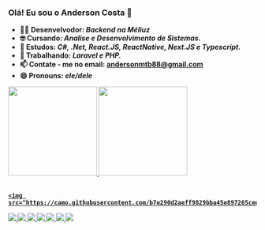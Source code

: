 ### Olá! Eu sou o Anderson Costa 👋
- 👨‍💻 <strong>Desenvelvodor:</strog> <b><i>Backend na Méliuz</i></b>
- 🤓 <strong> Cursando:</strong> <b><i>Analise e Desenvolvimento de Sistemas.</i></b>
- 🌱 <strong> Estudos:</strong> <b><i> C#, .Net, React.JS, ReactNative, Next.JS e Typescript.</i></b>
- 🌱 <strong> Trabalhando:</strong> <b><i> Laravel e PHP.</i></b>
- 📫 <strong>Contate - me no email:</strong> andersonmtb88@gmail.com
- 😄 <strong>Pronouns:</strong> <b><i>ele/dele</i></b>

<div>
    <a href=" https://github.com/andersoncostadev">
    <img height="180em" src="https://github-readme-stats.vercel.app/api?username=andersoncostadev&show_icons=true&theme=blue-green&include_all_commits-true&count_private-true"/>
    <img height="180em" src="https://github-readme-stats.vercel.app/api/top-langs/?username=andersoncostadev&layout=compact&langs_count=7&theme=blue-green"/>
   </div>

<div style="display: inline_block"><br>
    
    <img src="https://camo.githubusercontent.com/b7e290d2aeff9829bba45e897265ceebd34b25f6f7efba4b08e1b23cfe0815e7/68747470733a2f2f696d672e736869656c64732e696f2f62616467652f7068702d2532333737374242342e7376673f7374796c653d666f722d7468652d6261646765266c6f676f3d706870266c6f676f436f6c6f723d7768697465"/>
  <img src="https://camo.githubusercontent.com/b46e59b09c063a31380646688a68018381767a7a206547c93f896df4643671e9/68747470733a2f2f696d672e736869656c64732e696f2f62616467652f6d7973716c2d2532333030303030662e7376673f7374796c653d666f722d7468652d6261646765266c6f676f3d6d7973716c266c6f676f436f6c6f723d7768697465"/>
  <img src="https://img.shields.io/badge/JavaScript-F7DF1E?style=for-the-badge&logo=javascript&logoColor=black"/>
  <img src="https://img.shields.io/badge/TypeScript-007ACC?style=for-the-badge&logo=typescript&logoColor=white"/>
  <img src="https://img.shields.io/badge/HTML5-E34F26?style=for-the-badge&logo=html5&logoColor=white"/>
  <img src="https://img.shields.io/badge/CSS3-1572B6?style=for-the-badge&logo=css3&logoColor=white"/>
  <img src="https://img.shields.io/badge/React-20232A?style=for-the-badge&logo=react&logoColor=61DAFB"/>
  <img src="https://img.shields.io/badge/React_Native-20232A?style=for-the-badge&logo=react&logoColor=61DAFB"/>
  </div>
